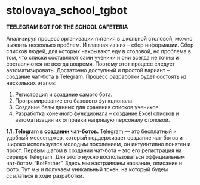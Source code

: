 # stolovaya_school_tgbot
 **TEELEGRAM BOT FOR THE SCHOOL CAFETERIA**
 
  Анализируя процесс организации питания в школьной столовой,  можно выявить несколько проблем. И  главная из них – сбор информации. Сбор списков людей, для которых накрывают еду в столовой, но проблема в том, что списки составляют сами ученики и они всегда не точны и составляются не всегда вовремя. Поэтому этот процесс следует автоматизировать. Достаточно доступный и простой вариант – создание чат-бота в Telegram.
Процесс разработки будет состоять из нескольких этапов:
 1.	Регистрация и создание самого бота.
 2.	Програмирование его базового функционала.
 3.	Создание базы данных для хранения списков учеников.
 4.	Разработка конечного функционала – создание Excel списков и автоматизация их отправки напрямую персоналу столовой.
    
**1.1. Telegram в создании чат-ботов.**
 	[Telegram]([url](https://ru.wikipedia.org/wiki/Telegram)) — это бесплатный и удобный мессенджер, который поддерживает создание чат-ботов и широко используется молодым поколением, он интуинтивно понятен и прост. Первым шагом в создании чат-бота – это его регистрация на сервере Telegram. Для этого нужно воспользоваться оффициальным чат-ботом “BotFather”. Здесь мы настраиваем название, описание и фото. Тут мы и получаем уникальный токен, на который будем ссылаться в ходе разработки.
